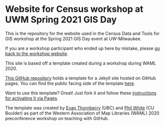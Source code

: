 # Website for Census workshop at UWM Spring 2021 GIS Day

This is the repository for the website used in the Census Data and Tools for GIS workshop at the Spring 2021 GIS Day event at UW-Milwaukee.

If you are a workshop participant who ended up here by mistake, please [go back to the workshop website](srappel.github.io/census_workshop_2021).

This site is based off a template created during a workshop during WAML 2020.

[This GitHub repository](https://github.com/ubc-lib-geo/gis-workshop-waml-template) holds a template for a Jekyll site hosted on GitHub pages. You can find the public facing side of the template [here](https://ubc-lib-geo.github.io/gis-workshop-waml-template/).

Want to use this template? Great! Just fork it and follow these [instructions for activating it via Pages](https://ubc-lib-geo.github.io/gis-workshop-waml-template/content/handson/fork-repo.html).

The template was created by [Evan Thornberry](https://github.com/ect123) (UBC) and [Phil White](https://github.com/outpw) (CU Boulder) as part of the Western Association of Map Libraries (WAML) 2020 preconference workshop on teaching with GitHub.
